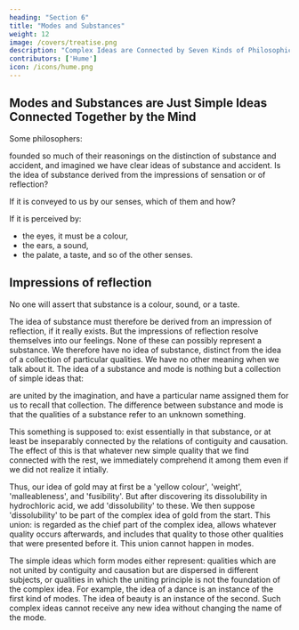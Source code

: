 ```yaml
---
heading: "Section 6"
title: "Modes and Substances"
weight: 12
image: /covers/treatise.png
description: "Complex Ideas are Connected by Seven Kinds of Philosophical Relations"
contributors: ['Hume']
icon: /icons/hume.png
---
```



## Modes and Substances are Just Simple Ideas Connected Together by the Mind

Some philosophers:

founded so much of their reasonings on the distinction of substance and accident, and
imagined we have clear ideas of substance and accident.
Is the idea of substance derived from the impressions of sensation or of reflection?

If it is conveyed to us by our senses, which of them and how?

If it is perceived by:
- the eyes, it must be a colour,
- the ears, a sound,
- the palate, a taste, and so of the other senses.


## Impressions of reflection

No one will assert that substance is a colour, sound, or a taste.

The idea of substance must therefore be derived from an impression of reflection, if it really exists.
But the impressions of reflection resolve themselves into our feelings.
None of these can possibly represent a substance.
We therefore have no idea of substance, distinct from the idea of a collection of particular qualities.
We have no other meaning when we talk about it.
The idea of a substance and mode is nothing but a collection of simple ideas that:

are united by the imagination, and
have a particular name assigned them for us to recall that collection.
The difference between substance and mode is that the qualities of a substance refer to an unknown something.

This something is supposed to:
exist essentially in that substance, or
at least be inseparably connected by the relations of contiguity and causation.
The effect of this is that whatever new simple quality that we find connected with the rest, we immediately comprehend it among them even if we did not realize it intially.

Thus, our idea of gold may at first be a 'yellow colour', 'weight', 'malleableness', and 'fusibility'.
But after discovering its dissolubility in hydrochloric acid, we add 'dissolubility' to these.
We then suppose 'dissolubility' to be part of the complex idea of gold from the start.
This union:
is regarded as the chief part of the complex idea,
allows whatever quality occurs afterwards, and
includes that quality to those other qualities that were presented before it.
This union cannot happen in modes.

The simple ideas which form modes either represent:
qualities which are not united by contiguity and causation but are dispersed in different subjects, or
qualities in which the uniting principle is not the foundation of the complex idea.
For example, the idea of a dance is an instance of the first kind of modes.
The idea of beauty is an instance of the second.
Such complex ideas cannot receive any new idea without changing the name of the mode.